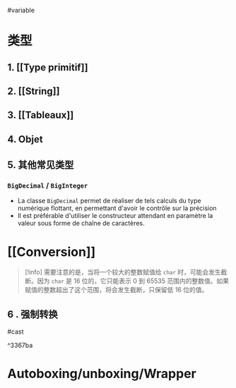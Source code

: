 #variable 

# 类型

## 1. [[Type primitif]]

## 2. [[String]]

## 3. [[Tableaux]]

## 4. Objet

## 5. 其他常见类型

### `BigDecimal` / `BigInteger`

- La classe `BigDecimal` permet de réaliser de tels calculs du type numérique flottant, en permettant d'avoir le contrôle sur la précision
- Il est préférable d'utiliser le constructeur attendant en paramètre la valeur sous forme de chaîne de caractères.

# [[Conversion]]

> [!info] 
> 需要注意的是，当将一个较大的整数赋值给 `char` 时，可能会发生截断。因为 `char` 是 16 位的，它只能表示 0 到 65535 范围内的整数值。如果赋值的整数超出了这个范围，将会发生截断，只保留低 16 位的值。 

## 6 . 强制转换 
#cast 

^3367ba

# Autoboxing/unboxing/Wrapper
